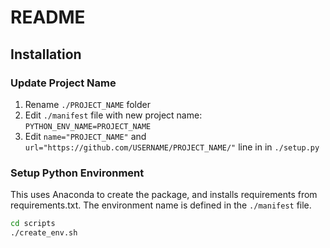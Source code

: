 # README

## Installation

### Update Project Name

1. Rename `./PROJECT_NAME` folder
2. Edit `./manifest` file with new project name: `PYTHON_ENV_NAME=PROJECT_NAME`
3. Edit `name="PROJECT_NAME"` and `url="https://github.com/USERNAME/PROJECT_NAME/"` line in in `./setup.py`

### Setup Python Environment

This uses Anaconda to create the package, and installs requirements from requirements.txt. The environment name is defined in the `./manifest` file.

```bash
cd scripts
./create_env.sh
```
